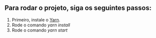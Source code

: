 
## Para rodar o projeto, siga os seguintes passos:

1. Primeiro, instale o [Yarn](https://yarnpkg.com/lang/pt-br/docs/install/).
2. Rode o comando *yarn install*
3. Rode o comando *yarn start*